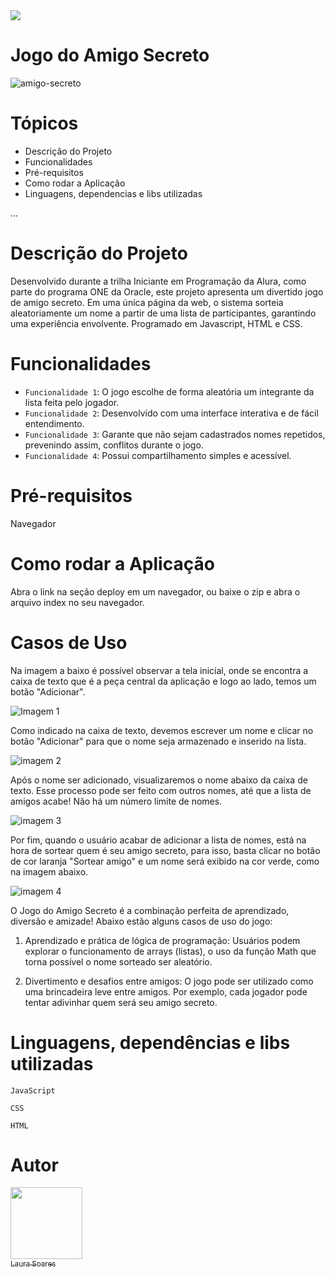 
<img loading="lazy" src="http://img.shields.io/static/v1?label=STATUS&message=CONCLUIDO&color=GREEN&style=for-the-badge"/>

# Jogo do Amigo Secreto
  
![amigo-secreto](https://github.com/user-attachments/assets/879927cb-c80b-4c38-9520-4ea3dd856709)


# Tópicos

* Descrição do Projeto
* Funcionalidades
* Pré-requisitos
* Como rodar a Aplicação
* Linguagens, dependencias e libs utilizadas

...

# Descrição do Projeto
Desenvolvido durante a trilha Iniciante em Programação da Alura, como parte do programa ONE da Oracle, este projeto apresenta um divertido jogo de amigo secreto. Em uma única página da web, o sistema sorteia aleatoriamente um nome a partir de uma lista de participantes, garantindo uma experiência envolvente. Programado em Javascript, HTML e CSS.

# Funcionalidades

- `Funcionalidade 1`: O jogo escolhe de forma aleatória um integrante da lista feita pelo jogador.
- `Funcionalidade 2`: Desenvolvido com uma interface interativa e de fácil entendimento.
- `Funcionalidade 3`: Garante que não sejam cadastrados nomes repetidos, prevenindo assim, conflitos durante o jogo.
- `Funcionalidade 4`: Possui compartilhamento simples e acessível.

# Pré-requisitos
Navegador

# Como rodar a Aplicação
Abra o link na seção deploy em um navegador, ou baixe o zip e abra o arquivo index no seu navegador.

# Casos de Uso
Na imagem a baixo é possível observar a tela inicial, onde se encontra a caixa de texto que é a peça central da aplicação e logo ao lado, temos um botão "Adicionar".

![Imagem 1](https://github.com/user-attachments/assets/2be018f5-0367-43bb-9749-7c59b195bce9)

Como indicado na caixa de texto, devemos escrever um nome e clicar no botão "Adicionar" para que o nome seja armazenado e inserido na lista.

![imagem 2](https://github.com/user-attachments/assets/e2714697-d313-4203-98ff-69efe8094450)

Após o nome ser adicionado, visualizaremos o nome abaixo da caixa de texto. Esse processo pode ser feito com outros nomes, até que a lista de amigos acabe! Não há um número limite de nomes.

![imagem 3](https://github.com/user-attachments/assets/efdb286f-f52f-4cf4-a207-0b007cfbd4fb)

Por fim, quando o usuário acabar de adicionar a lista de nomes, está na hora de sortear quem é seu amigo secreto, para isso, basta clicar no botão de cor laranja "Sortear amigo" e um nome será exibido na cor verde, como na imagem abaixo.

![imagem 4](https://github.com/user-attachments/assets/4aee1045-3d8e-4cf4-ae62-b8f24dc1bb24)

O Jogo do Amigo Secreto é a combinação perfeita de aprendizado, diversão e amizade! Abaixo estão alguns casos de uso do jogo:

1. Aprendizado e prática de lógica de programação: Usuários podem explorar o funcionamento de arrays (listas), o uso da função Math que torna possível o nome sorteado ser aleatório.

2. Divertimento e desafios entre amigos: O jogo pode ser utilizado como uma brincadeira leve entre amigos. Por exemplo, cada jogador pode tentar adivinhar quem será seu amigo secreto.

# Linguagens, dependências e libs utilizadas
`JavaScript`

`CSS`

`HTML`

# Autor

[<img loading="lazy" src="https://avatars.githubusercontent.com/u/196362852?v=4" width=115><br><sub>Laura Soares</sub>](github.com/Laura-engsoft)

